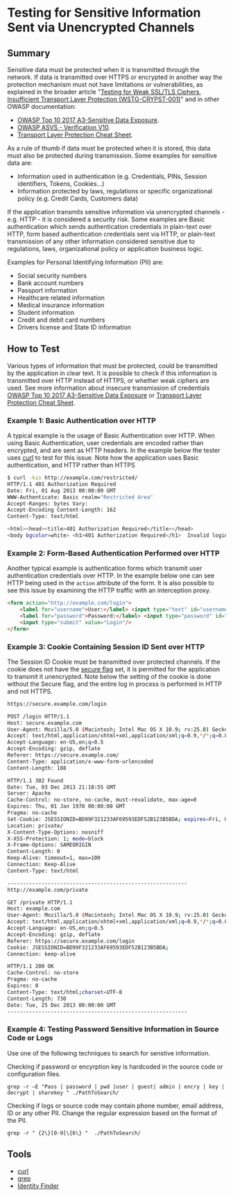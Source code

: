 # Testing for Sensitive Information Sent via Unencrypted Channels

## Summary

Sensitive data must be protected when it is transmitted through the network. If data is transmitted over HTTPS or encrypted in another way the protection mechanism must not have limitations or vulnerabilities, as explained in the broader article "[Testing for Weak SSL/TLS Ciphers, Insufficient Transport Layer Protection (WSTG-CRYPST-001)](4.10.1_Testing_for_Weak_SSL_TLS_Ciphers_Insufficient_Transport_Layer_Protection_WSTG-CRYPST-001.md)" and in other OWASP documentation:
 - [OWASP Top 10 2017 A3-Sensitive Data Exposure](https://owasp.org/www-project-top-ten/OWASP_Top_Ten_2017/Top_10-2017_A3-Sensitive_Data_Exposure).
 - [OWASP ASVS - Verification V10](https://code.google.com/p/owasp-asvs/wiki/Verification_V10).
 - [Transport Layer Protection Cheat Sheet](https://owasp.org/www-project-cheat-sheets/cheatsheets/Transport_Layer_Protection_Cheat_Sheet.html).

As a rule of thumb if data must be protected when it is stored, this data must also be protected during transmission. Some examples for sensitive data are:

- Information used in authentication (e.g. Credentials, PINs, Session identifiers, Tokens, Cookies…)
- Information protected by laws, regulations or specific organizational policy (e.g. Credit Cards, Customers data)

If the application transmits sensitive information via unencrypted channels - e.g. HTTP - it is considered a security risk. Some examples are Basic authentication which sends authentication credentials in plain-text over HTTP, form based authentication credentials sent via HTTP, or plain-text transmission of any other information considered sensitive due to regulations, laws, organizational policy or application business logic.

Examples for Personal Identifying Information (PII) are:

- Social security numbers
- Bank account numbers
- Passport information
- Healthcare related information
- Medical insurance information
- Student information
- Credit and debit card numbers
- Drivers license and State ID information

## How to Test

Various types of information that must be protected, could be transmitted by the application in clear text. It is possible to check if this information is transmitted over HTTP instead of HTTPS, or whether weak ciphers are used. See more information about insecure transmission of credentials [OWASP Top 10 2017 A3-Sensitive Data Exposure](https://owasp.org/www-project-top-ten/OWASP_Top_Ten_2017/Top_10-2017_A3-Sensitive_Data_Exposure) or [Transport Layer Protection Cheat Sheet](https://owasp.org/www-project-cheat-sheets/cheatsheets/Transport_Layer_Protection_Cheat_Sheet.html).

### Example 1: Basic Authentication over HTTP

A typical example is the usage of Basic Authentication over HTTP. When using Basic Authentication, user credentials are encoded rather than encrypted, and are sent as HTTP headers. In the example below the tester uses [curl](https://curl.haxx.se/) to test for this issue. Note how the application uses Basic authentication, and HTTP rather than HTTPS

```bash
$ curl -kis http://example.com/restricted/
HTTP/1.1 401 Authorization Required
Date: Fri, 01 Aug 2013 00:00:00 GMT
WWW-Authenticate: Basic realm="Restricted Area"
Accept-Ranges: bytes Vary:
Accept-Encoding Content-Length: 162
Content-Type: text/html

<html><head><title>401 Authorization Required</title></head>
<body bgcolor=white> <h1>401 Authorization Required</h1>  Invalid login credentials!  </body></html>
```

### Example 2: Form-Based Authentication Performed over HTTP

Another typical example is authentication forms which transmit user authentication credentials over HTTP. In the example below one can see HTTP being used in the `action` attribute of the form. It is also possible to see this issue by examining the HTTP traffic with an interception proxy.

```html
<form action="http://example.com/login">
    <label for="username">User:</label> <input type="text" id="username" name="username" value=""/><br />
    <label for="password">Password:</label> <input type="password" id="password" name="password" value=""/>
    <input type="submit" value="Login"/>
</form>
```

### Example 3: Cookie Containing Session ID Sent over HTTP

The Session ID Cookie must be transmitted over protected channels. If the cookie does not have the [secure flag](../4.7_Session_Management_Testing/4.7.2_Testing_for_Cookies_Attributes_WSTG-SESS-002.md) set, it is permitted for the application to transmit it unencrypted. Note below the setting of the cookie is done without the Secure flag, and the entire log in process is performed in HTTP and not HTTPS.

```bash
https://secure.example.com/login

POST /login HTTP/1.1
Host: secure.example.com
User-Agent: Mozilla/5.0 (Macintosh; Intel Mac OS X 10.9; rv:25.0) Gecko/20100101 Firefox/25.0
Accept: text/html,application/xhtml+xml,application/xml;q=0.9,*/*;q=0.8
Accept-Language: en-US,en;q=0.5
Accept-Encoding: gzip, deflate
Referer: https://secure.example.com/
Content-Type: application/x-www-form-urlencoded
Content-Length: 188

HTTP/1.1 302 Found
Date: Tue, 03 Dec 2013 21:18:55 GMT
Server: Apache
Cache-Control: no-store, no-cache, must-revalidate, max-age=0
Expires: Thu, 01 Jan 1970 00:00:00 GMT
Pragma: no-cache
Set-Cookie: JSESSIONID=BD99F321233AF69593EDF52B123B5BDA; expires=Fri, 01-Jan-2014 00:00:00 GMT; path=/; domain=example.com; httponly
Location: private/
X-Content-Type-Options: nosniff
X-XSS-Protection: 1; mode=block
X-Frame-Options: SAMEORIGIN
Content-Length: 0
Keep-Alive: timeout=1, max=100
Connection: Keep-Alive
Content-Type: text/html

----------------------------------------------------------
http://example.com/private

GET /private HTTP/1.1
Host: example.com
User-Agent: Mozilla/5.0 (Macintosh; Intel Mac OS X 10.9; rv:25.0) Gecko/20100101 Firefox/25.0
Accept: text/html,application/xhtml+xml,application/xml;q=0.9,*/*;q=0.8
Accept-Language: en-US,en;q=0.5
Accept-Encoding: gzip, deflate
Referer: https://secure.example.com/login
Cookie: JSESSIONID=BD99F321233AF69593EDF52B123B5BDA;
Connection: keep-alive

HTTP/1.1 200 OK
Cache-Control: no-store
Pragma: no-cache
Expires: 0
Content-Type: text/html;charset=UTF-8
Content-Length: 730
Date: Tue, 25 Dec 2013 00:00:00 GMT
----------------------------------------------------------
```

### Example 4: Testing Password Sensitive Information in Source Code or Logs

Use one of the following techniques to search for senstive information.

Checking if password or encyrption key is hardcoded in the source code or configuration files.

`grep -r –E "Pass | password | pwd |user | guest| admin | encry | key | decrypt | sharekey " ./PathToSearch/`

Checking if logs or source code may contain phone number, email address, ID or any other PII. Change the regular expression based on the format of the PII.

`grep -r " {2\}[0-9]\{6\} "  ./PathToSearch/`

## Tools

- [curl](https://curl.haxx.se/)
- [grep](http://man7.org/linux/man-pages/man1/egrep.1.html)
- [Identity Finder](https://download.cnet.com/Identity-Finder-Free-Edition/3000-2144_4-10906766.html)
